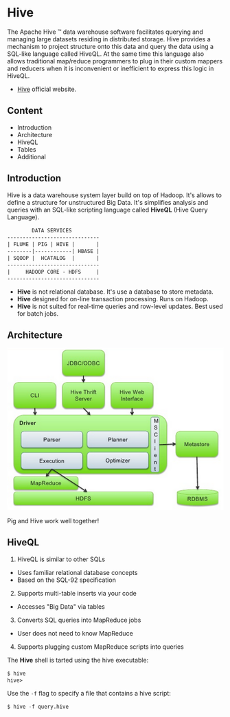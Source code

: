 # Hive

The Apache Hive ™ data warehouse software facilitates querying and managing large datasets residing in distributed storage. Hive provides a mechanism to project structure onto this data and query the data using a SQL-like language called HiveQL. At the same time this language also allows traditional map/reduce programmers to plug in their custom mappers and reducers when it is inconvenient or inefficient to express this logic in HiveQL.

- [Hive](https://hive.apache.org/) official website. 

## Content

- Introduction
- Architecture
- HiveQL
- Tables
- Additional

## Introduction

Hive is a data warehouse system layer build on top of Hadoop. It's allows to define a structure for unstructured Big Data. It's simplifies analysis and queries with an SQL-like scripting language called **HiveQL** (Hive Query Language). 
    
            DATA SERVICES
    ------------------------------
    | FLUME | PIG | HIVE |       |
    --------|------------| HBASE |
    | SQOOP |  HCATALOG  |       |
    ------------------------------
    |     HADOOP CORE - HDFS     |
    ------------------------------

- **Hive** is not relational database. It's use a database to store metadata.
- **Hive** designed for on-line transaction processing. Runs on Hadoop.
- **Hive** is not suited for real-time queries and row-level updates. Best used for batch jobs.

## Architecture

![alt text](/assets/hive-architecture.png "Hive architecture")

Pig and Hive work well together!

## HiveQL

1. HiveQL is similar to other SQLs
  - Uses familiar relational database concepts
  - Based on the SQL-92 specification
2. Supports multi-table inserts via your code
  - Accesses "Big Data" via tables 
3. Converts SQL queries into MapReduce jobs
  - User does not need to know MapReduce
4. Supports plugging custom MapReduce scripts into queries

The **Hive** shell is tarted using the hive executable:

    $ hive
    hive>

Use the `-f` flag to specify a file that contains a hive script:

    $ hive -f query.hive
